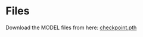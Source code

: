 # Files

Download the MODEL files from here: [checkpoint.pth](https://drive.google.com/drive/folders/1GHFORLshvXqtGcwOqnJo2IDJ7-20VH6H?usp=sharing)
